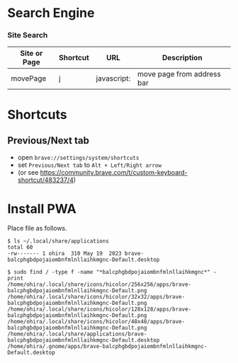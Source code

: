 # Search Engine

### Site Search

| Site or Page | Shortcut | URL         | Description |
| --- | --- |-------------| --- |
| movePage | j | javascript: | move page from address bar |

# Shortcuts

## Previous/Next tab

- open `brave://settings/system/shortcuts`
- set `Previous/Next tab` to `Alt + Left/Right arrow`
- (or see https://community.brave.com/t/custom-keyboard-shortcut/483237/4)

# Install PWA

Place file as follows.

```shell
$ ls ~/.local/share/applications
total 60
-rw------- 1 ohira  310 May 19  2023 brave-balcphgbdpojaiombnfmlnllaihkmgnc-Default.desktop

$ sudo find / -type f -name "*balcphgbdpojaiombnfmlnllaihkmgnc*" -print
/home/ohira/.local/share/icons/hicolor/256x256/apps/brave-balcphgbdpojaiombnfmlnllaihkmgnc-Default.png
/home/ohira/.local/share/icons/hicolor/32x32/apps/brave-balcphgbdpojaiombnfmlnllaihkmgnc-Default.png
/home/ohira/.local/share/icons/hicolor/128x128/apps/brave-balcphgbdpojaiombnfmlnllaihkmgnc-Default.png
/home/ohira/.local/share/icons/hicolor/48x48/apps/brave-balcphgbdpojaiombnfmlnllaihkmgnc-Default.png
/home/ohira/.local/share/applications/brave-balcphgbdpojaiombnfmlnllaihkmgnc-Default.desktop
/home/ohira/.gnome/apps/brave-balcphgbdpojaiombnfmlnllaihkmgnc-Default.desktop
```


